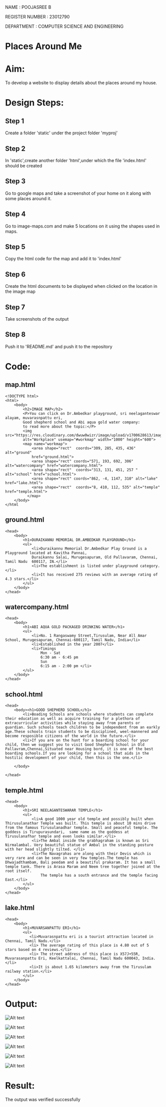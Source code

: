 NAME : POOJASREE B

REGISTER NUMBER : 23012790

DEPARTMENT : COMPUTER SCIENCE AND ENGINEERING
# Places Around Me
# Aim:
To develop a website to display details about the places around my house.

# Design Steps:
## Step 1
Create a folder 'static' under the project folder 'myproj'
## Step 2
In 'static',create another folder 'html',under which the file 'index.html' should be created
## Step 3
Go to google maps and take a screenshot of your home on it along with some places around it.
## Step 4
Go to image-maps.com and make 5 locations on it using the shapes used in maps.
## Step 5
Copy the html code for the map and add it to 'index.html'
## Step 6
Create the html documents to be displayed when clicked on the location in the image map
## Step 7
Take screenshots of the output
## Step 8
Push it to 'README.md' and push it to the repository

# Code:
## map.html
```
<!DOCTYPE html>
<html>
    <body>
        <h2>IMAGE MAP</h2>
        <P>You can click on Dr.Ambedkar playground, sri neelaganteswar alayam, muvarasnpattu eri, 
        Good shepherd school and Abi aqua gold water company:
        to read more about the topic:</P>
        <img src="https://res.cloudinary.com/dwuw0wizr/image/upload/v1700628613/imagemap_e01rij.png" 
        alt="Workplace" usemap="#workmap" width="1000" height="600">
        <map name="workmap">
            <area shape="rect"  coords="309, 285, 435, 436"    alt="ground"
            href="ground.html"> 
            <area shape="rect" coords="571, 193, 692, 306"  alt="watercompany" href="watercompany.html">
            <area shape="rect"  coords="313, 131, 451, 257 " alt="school" href="school.html">
            <area shape="rect" coords="862, -4, 1147, 310" alt="lake" href="lake.html">
            <area shape="rect"  coords="8, 410, 112, 535" alt="temple" href="temple.html">
          </map>
    </body>
</html
```

## ground.html
```<!DOCTYPE html>
<head>
    <body>
        <h1>DURAIKANNU MEMORIAL DR.AMBEDKAR PLAYGROUND</h1>
        <ul>
            <li>Duraikannu Memorial Dr.Ambedkar Play Ground is a Playground located at Kavitha Pannai, 
            Duraikannu Salai, Murugesapuram, Old Pallavaram, Chennai, Tamil Nadu  600117, IN.</li>
            <li>The establishment is listed under playground category.</li>
            <li>It has received 275 reviews with an average rating of 4.3 stars.</li>
        </ul>
    </body>
</head>
```

## watercompany.html
```<!DOCTYPE html>
<head>
    <body>
        <h1>ABI AQUA GOLD PACKAGED DRINKING WATER</h1>
        <ul>
            <li>No. 1 Rangaswamy Street,Tirusulam, Near All Amar School, Murugesapuram, Chennai-600117, Tamil Nadu, India</li>
            <li>Established in the year 2007</li>
            <li>Timings
                Mon - Sat 
                6:30 am - 6:45 pm 
                Sun 
                6:15 am - 2:00 pm </li>
        </ul>
    </body>
</head>
```

## school.html
```<!DOCTYPE html>
<head>
    <body><h1>GOOD SHEPHERD SCHOOL</h1>
        <li>Boading Schools are schools where students can complete their education as well as acquire training for a plethora of extracurricular activities while staying away from parents or guardian. Such schools teach children to be independent from an earkly age.These schools train students to be disciplined, weel-mannered and become resposible citizens of the world in the future.</li>
        <li>If you are on the hunt for a boarding school for your child, then we suggest you to visit Good Shepherd School in Old Pallavram,Chennai,Situated near Housing bord, it is one of the best boarding schools.If you are looking for a school that aids in the hostilic development of your child, then this is the one.</li>
        
    </body>     
        
</head>
```

## temple.html
```<!DOCTYPE html>
<head>
    <body>
        <h1>SRI NEELAGANTESWARAR TEMPLE</h1>
        <ul>
            <li>A good 1000 year old temple and possibly built when Thirusulanathar Temple was built. This temple is about 10 mins drive from the famous Tirusulanadhar temple. Small and peaceful temple. The goddess is Tirupurasundari,  same name as the goddess at Tirusulanafhar temple and even looks similar.</li>
            <li>The Ambal inside the grabhagraham is known as Sri Nirmalambal. Very beautiful statue of Ambal in the standing posture with her head slightly tilted. </li>
            <li>The Navagrahas are along with their Devis which is very rare and can be seen in very few temples.The temple has Dhwajadthambam, Bali peedam and a beautiful prakaram. It has a small temple tank. There is Arasa Maram and Neem tree together joined at the root itself.
                The temple has a south entrance and the temple facing East.</li>
        </ul>            
    </body>
</head>
```

## lake.html
```<!DOCTYPE html>
<head>
    <body>
        <h1>MUVARSANPATTU ERI</h1>
        <ul>
           <li>Muvarasnpattu eri is a tourist attraction located in Chennai, Tamil Nadu.</li>
           <li> The average rating of this place is 4.80 out of 5 stars based on 4 reviews.</li>
           <li> The street address of this place is X57J+55R, Muvarasanpattu Eri, Keelkattalai, Chennai, Tamil Nadu 600043, India.</li>
           <li>It is about 1.65 kilometers away from the Tirusulam railway station.</li>
        </ul>
    </body>
</head>
```



# Output:

![Alt text](<Screenshot 2023-11-23 091338.png>)

![Alt text](<Screenshot 2023-11-23 091411.png>)

![Alt text](<Screenshot 2023-11-23 091433.png>)

![Alt text](<Screenshot 2023-11-23 091448.png>)

![Alt text](<Screenshot 2023-11-23 091503.png>)

![Alt text](<Screenshot 2023-11-23 091515.png>)


# Result:
The output was verified successfully

